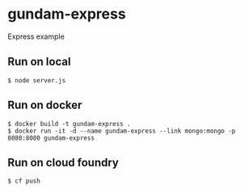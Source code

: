 # gundam-express

Express example

## Run on local

```
$ node server.js
```

## Run on docker

```
$ docker build -t gundam-express .
$ docker run -it -d --name gundam-express --link mongo:mongo -p 8080:8080 gundam-express
```

## Run on cloud foundry

```
$ cf push
```
